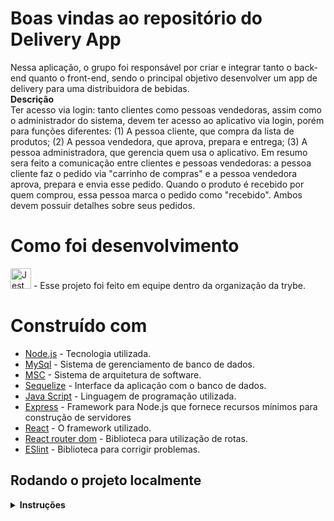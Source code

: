 # Boas vindas ao repositório do Delivery App

Nessa aplicação, o grupo foi responsável por criar e integrar tanto o back-end quanto o front-end, sendo o principal objetivo desenvolver um app de delivery para uma distribuidora de bebidas.<br>
<strong>Descrição</strong><br>
Ter acesso via login: tanto clientes como pessoas vendedoras, assim como o administrador do sistema, devem ter acesso ao aplicativo via login, porém para funções diferentes: (1) A pessoa cliente, que compra da lista de produtos; (2) A pessoa vendedora, que aprova, prepara e entrega; (3) A pessoa administradora, que gerencia quem usa o aplicativo.
Em resumo sera feito a comunicação entre clientes e pessoas vendedoras: a pessoa cliente faz o pedido via "carrinho de compras" e a pessoa vendedora aprova, prepara e envia esse pedido. Quando o produto é recebido por quem comprou, essa pessoa marca o pedido como "recebido". Ambos devem possuir detalhes sobre seus pedidos.

# Como foi desenvolvimento

<a href="https://www.betrybe.com/" target="blanck" ><img src="https://blog.betrybe.com/wp-content/uploads/2021/11/51808343.png" width="33" height="33" alt="Jest" /></a> - Esse projeto foi feito em equipe dentro da organização da trybe.

# Construído com

- <a href="https://nodejs.org/en/" target="blanck" >Node.js</a> - Tecnologia utilizada.
- <a href="https://www.mysql.com/" target="blanck" >MySql</a> - Sistema de gerenciamento de banco de dados.
- <a href="https://www.devmedia.com.br/arquitetura-de-software-desenvolvimento-orientado-para-arquitetura/8033" target="blanck" >MSC</a> - Sistema de arquitetura de software.
- <a href="https://sequelize.org/" target="blanck" >Sequelize</a> - Interface da aplicação com o banco de dados.
- <a href="https://www.typescriptlang.org/" target="blanck" >Java Script</a> - Linguagem de programação utilizada.
- <a href="https://expressjs.com/pt-br/" target="blanck" >Express</a> - Framework para Node.js que fornece recursos mínimos para construção de servidores
- <a href="https://pt-br.reactjs.org/" target="blanck" >React</a> - O framework utilizado.
- <a href="https://v5.reactrouter.com/web/guides/quick-start" target="blanck" >React router dom</a> - Biblioteca para utilização de rotas.
- <a href="https://eslint.org/" target="blanck" >ESlint</a> - Biblioteca para corrigir problemas.

## Rodando o projeto localmente

<details>
  <summary>
    <strong>Instruções</strong>
  </summary><br>
<strong>1. Faça o git clone na sua máquina e entre no diretório:</strong><br>
 - Lembre-se de clonar o repositório no diretório desejado na sua máquina!<br>
  `git git@github.com:LucasBelgamann/delivery_app.git`
   `cd delivery_app`

 - Após isso rode o seguinte comanda para iniciar um container MySql!<br>
 `docker run --name mysql-docker -e MYSQL_ROOT_PASSWORD=password -d -p 3306:3306 mysql`
 - Executar um `npm install` na raiz do projeto, e por fim os seguintes comandos para iniciar o projeto!<br>
 `cd back-end`
 `npm run dev`
 `cd front-end`
 `npm start`
 </details>
